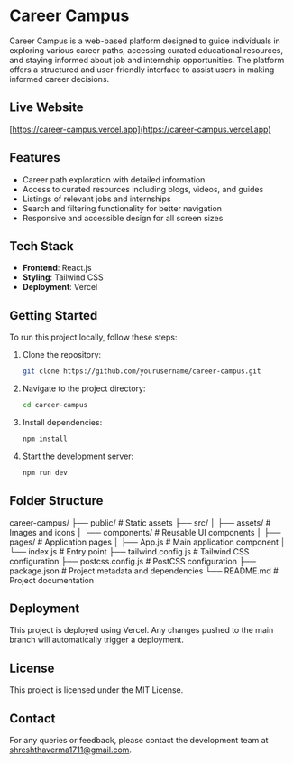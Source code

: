 # Career Campus

Career Campus is a web-based platform designed to guide individuals in exploring various career paths, accessing curated educational resources, and staying informed about job and internship opportunities. The platform offers a structured and user-friendly interface to assist users in making informed career decisions.

## Live Website

[https://career-campus.vercel.app](https://career-campus.vercel.app)

## Features

- Career path exploration with detailed information
- Access to curated resources including blogs, videos, and guides
- Listings of relevant jobs and internships
- Search and filtering functionality for better navigation
- Responsive and accessible design for all screen sizes

## Tech Stack

- **Frontend**: React.js
- **Styling**: Tailwind CSS
- **Deployment**: Vercel

## Getting Started

To run this project locally, follow these steps:

1. Clone the repository:

   ```bash
   git clone https://github.com/yourusername/career-campus.git
   
2. Navigate to the project directory:
    ```bash
    cd career-campus
    ```
    
3. Install dependencies:
    ```bash
    npm install
    ```
    
4. Start the development server:
     ```bash
    npm run dev
    ```

## Folder Structure

career-campus/
├── public/                 # Static assets
├── src/
│   ├── assets/             # Images and icons
│   ├── components/         # Reusable UI components
│   ├── pages/              # Application pages
│   ├── App.js              # Main application component
│   └── index.js            # Entry point
├── tailwind.config.js      # Tailwind CSS configuration
├── postcss.config.js       # PostCSS configuration
├── package.json            # Project metadata and dependencies
└── README.md               # Project documentation

## Deployment
This project is deployed using Vercel. Any changes pushed to the main branch will automatically trigger a deployment.

## License
This project is licensed under the MIT License.

## Contact
For any queries or feedback, please contact the development team at shreshthaverma1711@gmail.com.
